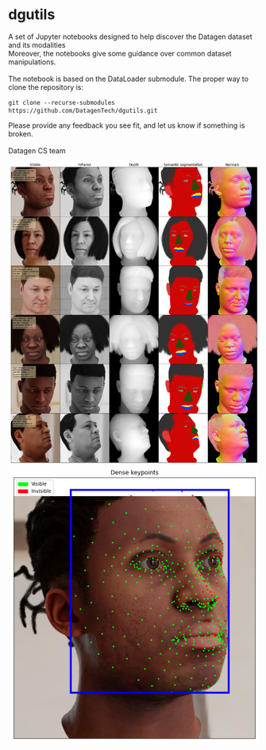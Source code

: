 # dgutils

A set of Jupyter notebooks designed to help discover the Datagen dataset and its modalities <br>
Moreover, the notebooks give some guidance over common dataset manipulations.
<br><br>
The notebook is based on the DataLoader submodule. The proper way to clone the repository is:
```
git clone --recurse-submodules https://github.com/DatagenTech/dgutils.git
```

Please provide any feedback you see fit, and let us know if something is broken.
<br><br>
Datagen CS team

![alt text](Images/readme_illustration.png)
![alt text](Images/readme_illustration2.png)